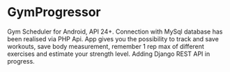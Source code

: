 # GymProgressor
Gym Scheduler for Android, API 24+. Connection with MySql database has been realised via PHP Api. App gives you the possibility to track and save workouts, save body measurement, 
remember 1 rep max of different exercises and estimate your strength level.
Adding Django REST API in progress.
